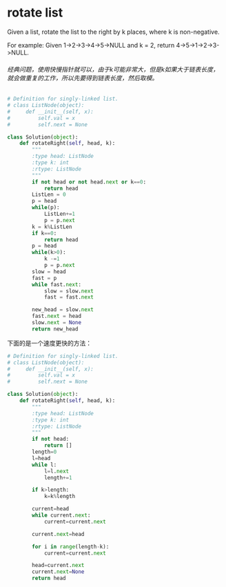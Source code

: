# rotate list


Given a list, rotate the list to the right by k places, where k is non-negative.

For example:
Given 1->2->3->4->5->NULL and k = 2,
return 4->5->1->2->3->NULL.

###### 经典问题，使用快慢指针就可以，由于k可能非常大，但是k如果大于链表长度，就会做重复的工作，所以先要得到链表长度，然后取模。

```python
# Definition for singly-linked list.
# class ListNode(object):
#     def __init__(self, x):
#         self.val = x
#         self.next = None

class Solution(object):
    def rotateRight(self, head, k):
        """
        :type head: ListNode
        :type k: int
        :rtype: ListNode
        """
        if not head or not head.next or k==0:  
            return head
        ListLen = 0  
        p = head  
        while(p):  
            ListLen+=1  
            p = p.next  
        k = k%ListLen  
        if k==0:  
            return head  
        p = head  
        while(k>0):  
            k -=1  
            p = p.next  
        slow = head  
        fast = p  
        while fast.next:  
            slow = slow.next  
            fast = fast.next  

        new_head = slow.next   
        fast.next = head  
        slow.next = None  
        return new_head
```

下面的是一个速度更快的方法：

```python
# Definition for singly-linked list.
# class ListNode(object):
#     def __init__(self, x):
#         self.val = x
#         self.next = None

class Solution(object):
    def rotateRight(self, head, k):
        """
        :type head: ListNode
        :type k: int
        :rtype: ListNode
        """
        if not head:
            return []
        length=0
        l=head
        while l:
            l=l.next
            length+=1

        if k>length:
            k=k%length

        current=head
        while current.next:
            current=current.next

        current.next=head

        for i in range(length-k):
            current=current.next

        head=current.next
        current.next=None
        return head
```

